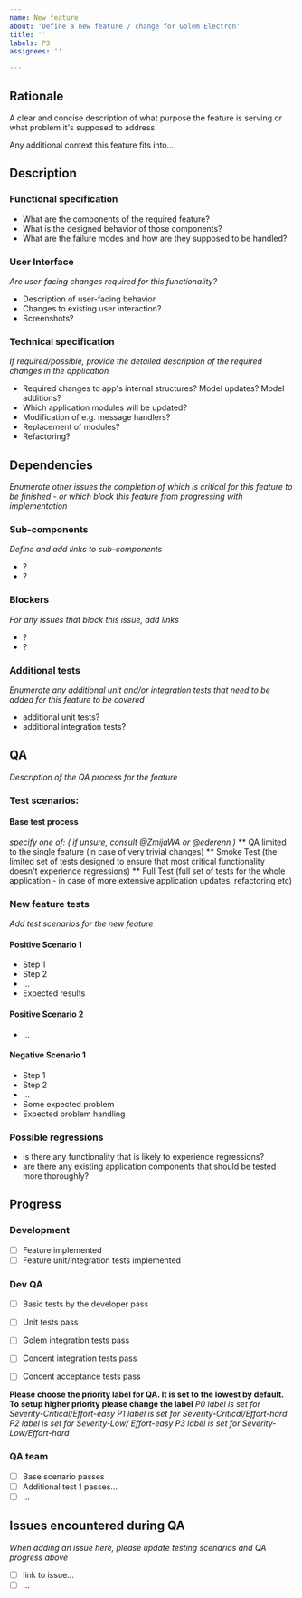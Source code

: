 ```yaml
---
name: New feature
about: 'Define a new feature / change for Golem Electron'
title: ''
labels: P3
assignees: ''

---
```


## Rationale
A clear and concise description of what purpose the feature is serving or what problem it's supposed to address.

Any additional context this feature fits into...

## Description

### Functional specification
* What are the components of the required feature?
* What is the designed behavior of those components?
* What are the failure modes and how are they supposed to be handled?

### User Interface
_Are user-facing changes required for this functionality?_
* Description of user-facing behavior
* Changes to existing user interaction?
* Screenshots?

### Technical specification
_If required/possible, provide the detailed description of the required changes in the application_
* Required changes to app's internal structures? Model updates? Model additions?
* Which application modules will be updated?
* Modification of e.g. message handlers?
* Replacement of modules?
* Refactoring?

## Dependencies
_Enumerate other issues the completion of which is critical for this feature to be finished - or which block this feature from progressing with implementation_

### Sub-components
_Define and add links to sub-components_
* ?
* ?

### Blockers
_For any issues that block this issue, add links_
* ?
* ?

### Additional tests
_Enumerate any additional unit and/or integration tests that need to be added for this feature to be covered_
* additional unit tests?
* additional integration tests?


## QA
_Description of the QA process for the feature_

### Test scenarios:

#### Base test process
_specify one of: ( if unsure, consult @ZmijaWA or @ederenn )_
** QA limited to the single feature (in case of very trivial changes)
** Smoke Test (the limited set of tests designed to ensure that most critical functionality doesn't experience regressions)
** Full Test (full set of tests for the whole application - in case of more extensive application updates, refactoring etc)

### New feature tests
_Add test scenarios for the new feature_

#### Positive Scenario 1
* Step 1
* Step 2
* ...
* Expected results

#### Positive Scenario 2
* ...

#### Negative Scenario 1
* Step 1
* Step 2
* ...
* Some expected problem
* Expected problem handling

### Possible regressions
* is there any functionality that is likely to experience regressions?
* are there any existing application components that should be tested more thoroughly?

## Progress

### Development
* [ ] Feature implemented
* [ ] Feature unit/integration tests implemented

### Dev QA
* [ ] Basic tests by the developer pass
* [ ] Unit tests pass
* [ ] Golem integration tests pass
* [ ] Concent integration tests pass
* [ ] Concent acceptance tests pass


**Please choose the priority label for QA. It is set to the lowest by default. To setup higher priority please change the label**
_P0 label is set for Severity-Critical/Effort-easy
P1 label is set  for Severity-Critical/Effort-hard
P2 label is set for Severity-Low/ Effort-easy
P3 label is set for Severity-Low/Effort-hard_

### QA team
* [ ] Base scenario passes
* [ ] Additional test 1 passes... 
* [ ] ... 

## Issues encountered during QA
_When adding an issue here, please update testing scenarios and QA progress above_
* [ ] link to issue... 
* [ ] ...